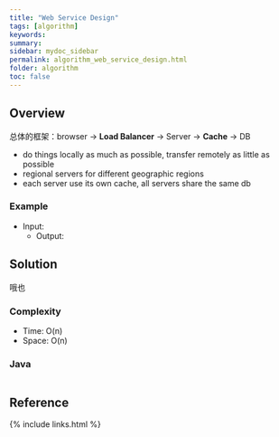 ```yaml
---
title: "Web Service Design"
tags: [algorithm]
keywords:
summary:
sidebar: mydoc_sidebar
permalink: algorithm_web_service_design.html
folder: algorithm
toc: false
---
```


## Overview
总体的框架：browser -> **Load Balancer** -> Server -> **Cache** -> DB

* do things locally as much as possible, transfer remotely as little as possible
* regional servers for different geographic regions
* each server use its own cache, all servers share the same db

### Example
* Input: 
  * Output: 

## Solution
哦也

### Complexity
* Time: O(n)
* Space: O(n)

### Java
```java

```

## Reference

{% include links.html %}
